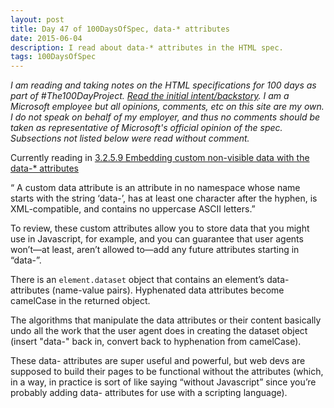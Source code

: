 ```yaml
---
layout: post
title: Day 47 of 100DaysOfSpec, data-* attributes
date: 2015-06-04
description: I read about data-* attributes in the HTML spec.
tags: 100DaysOfSpec
---
```


*I am reading and taking notes on the HTML specifications for 100 days as part of #The100DayProject. [Read the initial intent/backstory](http://melanie-richards.com/blog/100-day-project). I am a Microsoft employee but all opinions, comments, etc on this site are my own. I do not speak on behalf of my employer, and thus no comments should be taken as representative of Microsoft's official opinion of the spec. Subsections not listed below were read without comment.*

Currently reading in [3.2.5.9 Embedding custom non-visible data with the data-* attributes](http://www.w3.org/TR/html5/dom.html#embedding-custom-non-visible-data-with-the-data-*-attributes)

“ A custom data attribute is an attribute in no namespace whose name starts with the string ‘data-’, has at least one character after the hyphen, is XML-compatible, and contains no uppercase ASCII letters.”

To review, these custom attributes allow you to store data that you might use in Javascript, for example, and you can guarantee that user agents won’t—at least, aren’t allowed to—add any future attributes starting in “data-”.

There is an `element.dataset` object that contains an element’s data- attributes (name-value pairs). Hyphenated data attributes become camelCase in the returned object.

The algorithms that manipulate the data attributes or their content basically undo all the work that the user agent does in creating the dataset object (insert "data-" back in, convert back to hyphenation from camelCase).

These data- attributes are super useful and powerful, but web devs are supposed to build their pages to be functional without the attributes (which, in a way, in practice is sort of like saying “without Javascript” since you’re probably adding data- attributes for use with a scripting language).